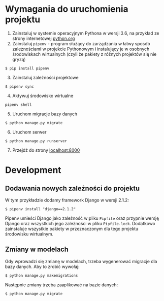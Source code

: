 # Wymagania do uruchomienia projektu

1. Zainstaluj w systemie operacyjnym Pythona w wersji 3.6, na przykład
  ze strony internetowej [python.org](https://www.python.org/downloads/)
2. Zainstaluj `pipenv` - program służący do zarządzania w łatwy sposób
  zależnościami w projekcie Pythonowym i instalujący je w osobnych środowiskach
  wirtualnych (czyli że pakiety z różnych projektów się nie gryzą)
  ```
  $ pip install pipenv
  ```
3. Zainstaluj zależności projektowe
  ```
  $ pipenv sync
  ```
4. Aktywuj środowisko wirtualne
  ```
  pipenv shell
  ```
5. Uruchom migracje bazy danych
  ```
  $ python manage.py migrate
  ```
6. Uruchom serwer
  ```
  $ python manage.py runserver
  ```
7. Przejdź do strony [localhost:8000](localhost:8000)

# Development

## Dodawania nowych zależności do projektu

W tym przykładzie dodamy framework Django w wersji 2.1.2:
```
$ pipenv install "django==2.1.2"
```
Pipenv umieści Django jako zależność w pliku `Pipfile` oraz przypnie wersję
Django oraz wszystkich jego zależności w pliku `Pipfile.lock`. Dodatkowo
zainstaluje wszystkie pakiety w przeznaczonym dla tego projektu środowisku
wirtualnym.


## Zmiany w modelach
Gdy wprowadzi się zmianę w modelach, trzeba wygenerować migracje dla bazy danych.
Aby to zrobić wywołaj:
```
$ python manage.py makemigrations
```

Następnie zmiany trzeba zaaplikować na bazie danych:
```
$ python manage.py migrate
```
